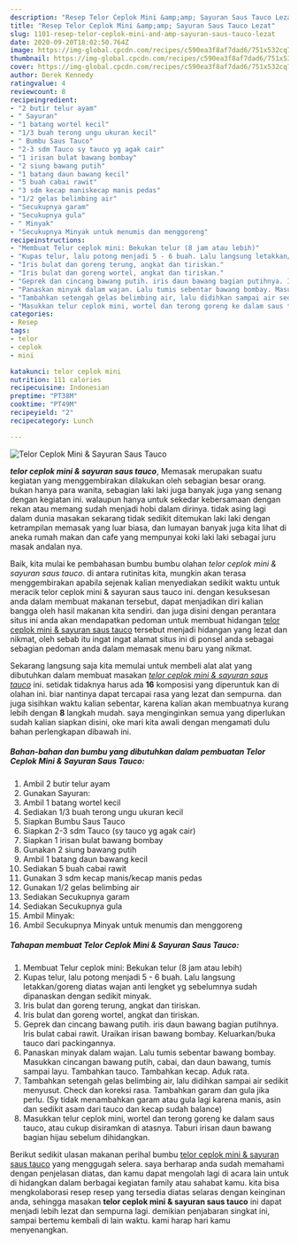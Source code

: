```yaml
---
description: "Resep Telor Ceplok Mini &amp;amp; Sayuran Saus Tauco Lezat"
title: "Resep Telor Ceplok Mini &amp;amp; Sayuran Saus Tauco Lezat"
slug: 1101-resep-telor-ceplok-mini-and-amp-sayuran-saus-tauco-lezat
date: 2020-09-20T18:02:50.764Z
image: https://img-global.cpcdn.com/recipes/c590ea3f8af7dad6/751x532cq70/telor-ceplok-mini-sayuran-saus-tauco-foto-resep-utama.jpg
thumbnail: https://img-global.cpcdn.com/recipes/c590ea3f8af7dad6/751x532cq70/telor-ceplok-mini-sayuran-saus-tauco-foto-resep-utama.jpg
cover: https://img-global.cpcdn.com/recipes/c590ea3f8af7dad6/751x532cq70/telor-ceplok-mini-sayuran-saus-tauco-foto-resep-utama.jpg
author: Derek Kennedy
ratingvalue: 4
reviewcount: 8
recipeingredient:
- "2 butir telur ayam"
- " Sayuran"
- "1 batang wortel kecil"
- "1/3 buah terong ungu ukuran kecil"
- " Bumbu Saus Tauco"
- "2-3 sdm Tauco sy tauco yg agak cair"
- "1 irisan bulat bawang bombay"
- "2 siung bawang putih"
- "1 batang daun bawang kecil"
- "5 buah cabai rawit"
- "3 sdm kecap maniskecap manis pedas"
- "1/2 gelas belimbing air"
- "Secukupnya garam"
- "Secukupnya gula"
- " Minyak"
- "Secukupnya Minyak untuk menumis dan menggoreng"
recipeinstructions:
- "Membuat Telur ceplok mini: Bekukan telur (8 jam atau lebih)"
- "Kupas telur, lalu potong menjadi 5 - 6 buah. Lalu langsung letakkan/goreng diatas wajan anti lengket yg sebelumnya sudah dipanaskan dengan sedikit minyak."
- "Iris bulat dan goreng terung, angkat dan tiriskan."
- "Iris bulat dan goreng wortel, angkat dan tiriskan."
- "Geprek dan cincang bawang putih. iris daun bawang bagian putihnya. Iris bulat cabai rawit. Uraikan irisan bawang bombay. Keluarkan/buka tauco dari packingannya."
- "Panaskan minyak dalam wajan. Lalu tumis sebentar bawang bombay. Masukkan cincangan bawang putih, cabai, dan daun bawang, tumis sampai layu. Tambahkan tauco. Tambahkan kecap. Aduk rata."
- "Tambahkan setengah gelas belimbing air, lalu didihkan sampai air sedikit menyusut. Check dan koreksi rasa. Tambahkan garam dan gula jika perlu. (Sy tidak menambahkan garam atau gula lagi karena manis, asin dan sedikit asam dari tauco dan kecap sudah balance)"
- "Masukkan telur ceplok mini, wortel dan terong goreng ke dalam saus tauco, atau cukup disiramkan di atasnya. Taburi irisan daun bawang bagian hijau sebelum dihidangkan."
categories:
- Resep
tags:
- telor
- ceplok
- mini

katakunci: telor ceplok mini 
nutrition: 111 calories
recipecuisine: Indonesian
preptime: "PT38M"
cooktime: "PT49M"
recipeyield: "2"
recipecategory: Lunch

---
```



![Telor Ceplok Mini &amp; Sayuran Saus Tauco](https://img-global.cpcdn.com/recipes/c590ea3f8af7dad6/751x532cq70/telor-ceplok-mini-sayuran-saus-tauco-foto-resep-utama.jpg)

<b><i>telor ceplok mini &amp; sayuran saus tauco</i></b>, Memasak merupakan suatu kegiatan yang menggembirakan dilakukan oleh sebagian besar orang. bukan hanya para wanita, sebagian laki laki juga banyak juga yang senang dengan kegiatan ini. walaupun hanya untuk sekedar kebersamaan dengan rekan atau memang sudah menjadi hobi dalam dirinya. tidak asing lagi dalam dunia masakan sekarang tidak sedikit ditemukan laki laki dengan ketrampilan memasak yang luar biasa, dan lumayan banyak juga kita lihat di aneka rumah makan dan cafe yang mempunyai koki laki laki sebagai juru masak andalan nya.



Baik, kita mulai ke pembahasan bumbu bumbu olahan <i>telor ceplok mini &amp; sayuran saus tauco</i>. di antara rutinitas kita, mungkin akan terasa menggembirakan apabila sejenak kalian menyediakan sedikit waktu untuk meracik telor ceplok mini &amp; sayuran saus tauco ini. dengan kesuksesan anda dalam membuat makanan tersebut, dapat menjadikan diri kalian bangga oleh hasil makanan kita sendiri. dan juga disini dengan perantara situs ini anda akan mendapatkan pedoman untuk membuat hidangan <u>telor ceplok mini &amp; sayuran saus tauco</u> tersebut menjadi hidangan yang lezat dan nikmat, oleh sebab itu ingat ingat alamat situs ini di ponsel anda sebagai sebagian pedoman anda dalam memasak menu baru yang nikmat.


Sekarang langsung saja kita memulai untuk membeli alat alat yang dibutuhkan dalam membuat masakan <u><i>telor ceplok mini &amp; sayuran saus tauco</i></u> ini. setidak tidaknya harus ada <b>16</b> komposisi yang diperuntuk kan di olahan ini. biar nantinya dapat tercapai rasa yang lezat dan sempurna. dan juga sisihkan waktu kalian sebentar, karena kalian akan membuatnya kurang lebih dengan <b>8</b> langkah mudah. saya menginginkan semua yang diperlukan sudah kalian siapkan disini, oke mari kita awali dengan mengamati dulu bahan perlengkapan dibawah ini.

<!--inarticleads1-->

##### Bahan-bahan dan bumbu yang dibutuhkan dalam pembuatan Telor Ceplok Mini &amp; Sayuran Saus Tauco:

1. Ambil 2 butir telur ayam
1. Gunakan  Sayuran:
1. Ambil 1 batang wortel kecil
1. Sediakan 1/3 buah terong ungu ukuran kecil
1. Siapkan  Bumbu Saus Tauco
1. Siapkan 2-3 sdm Tauco (sy tauco yg agak cair)
1. Siapkan 1 irisan bulat bawang bombay
1. Gunakan 2 siung bawang putih
1. Ambil 1 batang daun bawang kecil
1. Sediakan 5 buah cabai rawit
1. Gunakan 3 sdm kecap manis/kecap manis pedas
1. Gunakan 1/2 gelas belimbing air
1. Sediakan Secukupnya garam
1. Sediakan Secukupnya gula
1. Ambil  Minyak:
1. Ambil Secukupnya Minyak untuk menumis dan menggoreng




<!--inarticleads2-->

##### Tahapan membuat Telor Ceplok Mini &amp; Sayuran Saus Tauco:

1. Membuat Telur ceplok mini: Bekukan telur (8 jam atau lebih)
1. Kupas telur, lalu potong menjadi 5 - 6 buah. Lalu langsung letakkan/goreng diatas wajan anti lengket yg sebelumnya sudah dipanaskan dengan sedikit minyak.
1. Iris bulat dan goreng terung, angkat dan tiriskan.
1. Iris bulat dan goreng wortel, angkat dan tiriskan.
1. Geprek dan cincang bawang putih. iris daun bawang bagian putihnya. Iris bulat cabai rawit. Uraikan irisan bawang bombay. Keluarkan/buka tauco dari packingannya.
1. Panaskan minyak dalam wajan. Lalu tumis sebentar bawang bombay. Masukkan cincangan bawang putih, cabai, dan daun bawang, tumis sampai layu. Tambahkan tauco. Tambahkan kecap. Aduk rata.
1. Tambahkan setengah gelas belimbing air, lalu didihkan sampai air sedikit menyusut. Check dan koreksi rasa. Tambahkan garam dan gula jika perlu. (Sy tidak menambahkan garam atau gula lagi karena manis, asin dan sedikit asam dari tauco dan kecap sudah balance)
1. Masukkan telur ceplok mini, wortel dan terong goreng ke dalam saus tauco, atau cukup disiramkan di atasnya. Taburi irisan daun bawang bagian hijau sebelum dihidangkan.




Berikut sedikit ulasan makanan perihal bumbu <u>telor ceplok mini &amp; sayuran saus tauco</u> yang menggugah selera. saya berharap anda sudah memahami dengan penjelasan diatas, dan kamu dapat mengolah lagi di acara lain untuk di hidangkan dalam berbagai kegiatan family atau sahabat kamu. kita bisa mengkolaborasi resep resep yang tersedia diatas selaras dengan keinginan anda, sehingga masakan <b>telor ceplok mini &amp; sayuran saus tauco</b> ini dapat menjadi lebih lezat dan sempurna lagi. demikian penjabaran singkat ini, sampai bertemu kembali di lain waktu. kami harap hari kamu menyenangkan.

